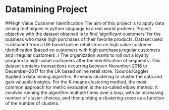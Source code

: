 # Datamining Project
##High Value Customer Identification
The aim of this project is to apply data mining techniques in python language to a real world problem.
Project objective with the dataset obtained is to find ‘significant customers’ for the business who make high purchases of their favorite products. Dataset used is obtained from a UK-based online retail store on high value customer identification (based on customers with high purchases,regular customers and irregular customers .) The organization wants to roll out a loyalty program to high-value customers after the identification of segments. 
This dataset contains transactions occurring between November-2016 to December-2017 for the UK based online retail store. (Source:Kaggle)
Applied a data mining algorithm, K-means clustering to cluster the data and gain valuable insights.
For the K-means clustering method, the most common approach for metric evaluation is the so-called elbow method.  It involves running the algorithm multiple times over a loop, with an increasing number of cluster choices, and then plotting a clustering score as a function of the number of clusters.
